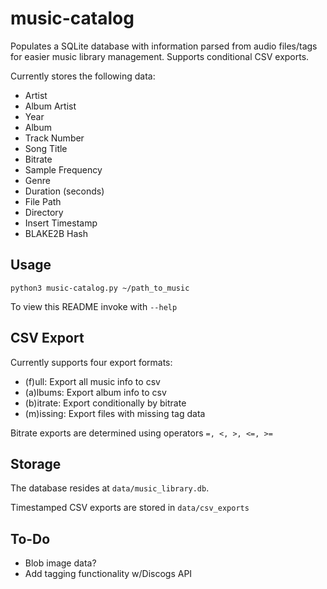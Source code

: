 # music-catalog
Populates a SQLite database with information parsed from audio files/tags for easier music library management. Supports conditional CSV exports.

Currently stores the following data:

- Artist
- Album Artist
- Year
- Album
- Track Number
- Song Title
- Bitrate
- Sample Frequency
- Genre
- Duration (seconds)
- File Path
- Directory
- Insert Timestamp
- BLAKE2B Hash

## Usage
~~~
python3 music-catalog.py ~/path_to_music
~~~
To view this README invoke with `--help`

## CSV Export
Currently supports four export formats:

- (f)ull: 	    Export all music info to csv
- (a)lbums: 	Export album info to csv
- (b)itrate: 	Export conditionally by bitrate
- (m)issing: 	Export files with missing tag data

Bitrate exports are determined using operators `=, <, >, <=, >=`

## Storage

The database resides at `data/music_library.db`.

Timestamped CSV exports are stored in `data/csv_exports`

## To-Do
- Blob image data?
- Add tagging functionality w/Discogs API
